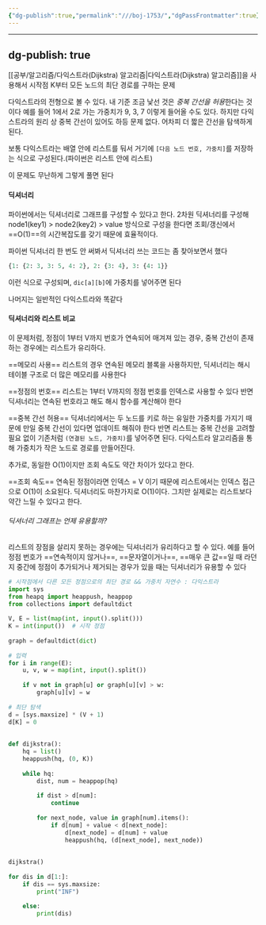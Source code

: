 ```yaml
---
{"dg-publish":true,"permalink":"///boj-1753/","dgPassFrontmatter":true}
---
```



---
dg-publish: true
---
[[공부/알고리즘/다익스트라(Dijkstra) 알고리즘\|다익스트라(Dijkstra) 알고리즘]]을 사용해서 시작점 K부터 모든 노드의 최단 경로를 구하는 문제

다익스트라의 전형으로 볼 수 있다. 내 기준 조금 낯선 것은 *중복 간선을 허용*한다는 것이다
예를 들어 1에서 2로 가는 가중치가 9, 3, 7 이렇게 들어올 수도 있다. 하지만 다익스트라의 원리 상 중복 간선이 있어도 하등 문제 없다. 어차피 더 짧은 간선을 탐색하게 된다.

보통 다익스트라는 배열 안에 리스트를 둬서 거기에 `[다음 노드 번호, 가중치]`를 저장하는 식으로 구성된다.(파이썬은 리스트 안에 리스트)

이 문제도 무난하게 그렇게 풀면 된다

#### 딕셔너리

파이썬에서는 딕셔너리로 그래프를 구성할 수 있다고 한다. 2차원 딕셔너리를 구성해 node1(key1) > node2(key2) > value 방식으로 구성을 한다면 조회/갱신에서 ==O(1)==의 시간복잡도를 갖기 때문에 효율적이다.


파이썬 딕셔너리 한 번도 안 써봐서 딕셔너리 쓰는 코드는 좀 찾아보면서 했다
```python
{1: {2: 3, 3: 5, 4: 2}, 2: {3: 4}, 3: {4: 1}}
```
이런 식으로 구성되며, `dic[a][b]`에 가중치를 넣어주면 된다


나머지는 일반적인 다익스트라와 똑같다

#### 딕셔너리와 리스트 비교

이 문제처럼, 정점이 1부터 V까지 번호가 연속되어 매겨져 있는 경우, 중복 간선이 존재하는 경우에는 리스트가 유리하다.

==메모리 사용==
리스트의 경우 연속된 메모리 블록을 사용하지만, 딕셔너리는 해시 테이블 구조로 더 많은 메모리를 사용한다

==정점의 번호==
리스트는 1부터 V까지의 정점 번호를 인덱스로 사용할 수 있다
반면 딕셔너리는 연속된 번호라고 해도 해시 함수를 계산해야 한다

==중복 간선 허용==
딕셔너리에서는 두 노드를 키로 하는 유일한 가중치를 가지기 때문에 만일 중복 간선이 있다면 업데이트 해줘야 한다
반면 리스트는 중복 간선을 고려할  필요 없이 기존처럼 `(연결된 노드, 가중치)`를 넣어주면 된다. 다익스트라 알고리즘을 통해 가중치가 작은 노드로 경로를 만들어진다.


추가로, 동일한 O(1)이지만 조회  속도도 약간 차이가 있다고 한다.


==조회 속도==
연속된 정점이라면 인덱스 = V 이기 때문에 리스트에서는 인덱스 접근으로 O(1)이 소요된다.
딕셔너리도 마찬가지로 O(1)이다. 그치만 실제로는 리스트보다 약간 느릴 수 있다고 한다.


###### 딕셔너리 그래프는 언제 유용할까?

리스트의 장점을 살리지 못하는 경우에는 딕셔너리가 유리하다고 할 수 있다.
예를 들어 정점 번호가 ==연속적이지 않거나==, ==문자열이거나==, ==매우 큰 값==일 때 라던지
중간에 정점이 추가되거나 제거되는 경우가 있을 때는 딕셔너리가 유용할 수 있다





```python
# 시작점에서 다른 모든 정점으로의 최단 경로 && 가중치 자연수 : 다익스트라  
import sys  
from heapq import heappush, heappop  
from collections import defaultdict  
  
V, E = list(map(int, input().split()))  
K = int(input())  # 시작 정점  
  
graph = defaultdict(dict)  
  
# 입력  
for i in range(E):  
    u, v, w = map(int, input().split())  
  
    if v not in graph[u] or graph[u][v] > w:  
        graph[u][v] = w  
  
# 최단 탐색  
d = [sys.maxsize] * (V + 1)  
d[K] = 0  
  
  
def dijkstra():  
    hq = list()  
    heappush(hq, (0, K))  
  
    while hq:  
        dist, num = heappop(hq)  
  
        if dist > d[num]:  
            continue  
  
        for next_node, value in graph[num].items():  
            if d[num] + value < d[next_node]:  
                d[next_node] = d[num] + value  
                heappush(hq, (d[next_node], next_node))  
  
  
dijkstra()  
  
for dis in d[1:]:  
    if dis == sys.maxsize:  
        print("INF")  
  
    else:  
        print(dis)
```